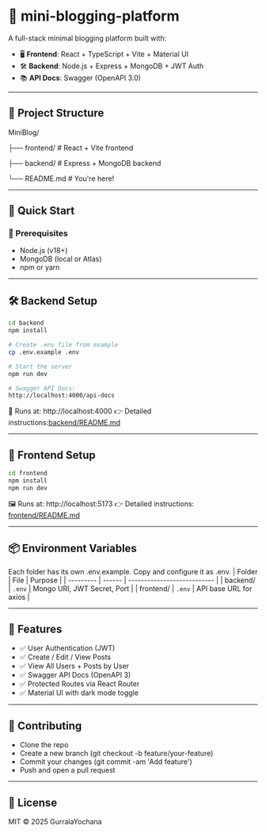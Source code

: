 # 📝 mini-blogging-platform

A full-stack minimal blogging platform built with:

- 🖥️ **Frontend**: React + TypeScript + Vite + Material UI
- 🛠️ **Backend**: Node.js + Express + MongoDB + JWT Auth
- 📚 **API Docs**: Swagger (OpenAPI 3.0)

---

## 📁 Project Structure

MiniBlog/

├── frontend/ # React + Vite frontend

├── backend/ # Express + MongoDB backend

└── README.md # You're here!

---

## 🚀 Quick Start

### 🧩 Prerequisites

- Node.js (v18+)
- MongoDB (local or Atlas)
- npm or yarn

---

## 🛠 Backend Setup

```bash
cd backend
npm install

# Create .env file from example
cp .env.example .env

# Start the server
npm run dev

# Swagger API Docs:
http://localhost:4000/api-docs
```

📡 Runs at: http://localhost:4000
👉 Detailed instructions:[backend/README.md](backend/README.md)

---

## 🎨 Frontend Setup

```bash
cd frontend
npm install
npm run dev
```

🖼️ Runs at: http://localhost:5173
👉 Detailed instructions: [frontend/README.md](frontend/README.md)

---

## 📦 Environment Variables

Each folder has its own .env.example. Copy and configure it as .env.
| Folder | File | Purpose |
| --------- | ------ | --------------------------- |
| backend/ | `.env` | Mongo URI, JWT Secret, Port |
| frontend/ | `.env` | API base URL for axios |

---

## 📌 Features

- ✅ User Authentication (JWT)
- ✅ Create / Edit / View Posts
- ✅ View All Users + Posts by User
- ✅ Swagger API Docs (OpenAPI 3)
- ✅ Protected Routes via React Router
- ✅ Material UI with dark mode toggle

---

## 🤝 Contributing

- Clone the repo
- Create a new branch (git checkout -b feature/your-feature)
- Commit your changes (git commit -am 'Add feature')
- Push and open a pull request

---

## 🪪 License

MIT © 2025 GurralaYochana

